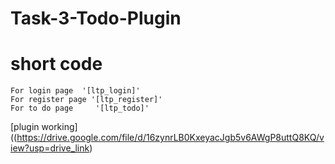 # Task-3-Todo-Plugin
  # short code
    For login page  '[ltp_login]'
    For register page '[ltp_register]'
    For to do page     '[ltp_todo]'

[plugin working]((https://drive.google.com/file/d/16zynrLB0KxeyacJgb5v6AWgP8uttQ8KQ/view?usp=drive_link)
